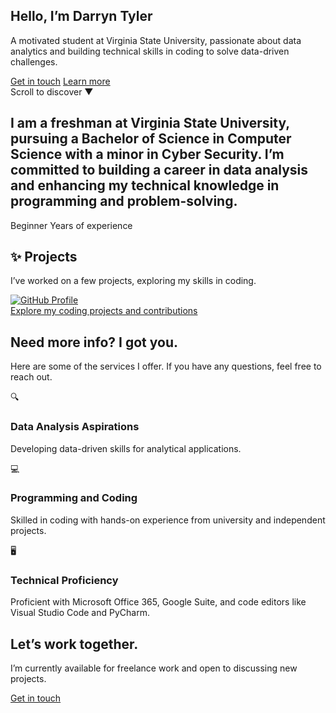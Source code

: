 <!DOCTYPE html>
<html lang="en">
<head>
  <meta charset="UTF-8" />
  <meta name="viewport" content="width=device-width, initial-scale=1.0" />
  <link rel="stylesheet" href="styles.css" />
</head>
<body>
  <!-- Intro Section -->
  <section id="home" class="intro">
    <div class="intro-content">
      <div>
        <h1>Hello, I’m <span class="highlight">Darryn Tyler</span></h1>
        <p>
          A motivated student at Virginia State University, passionate about
          data analytics and building technical skills in coding to solve
          data-driven challenges.
        </p>
        <div class="buttons">
          <a href="mailto:dtinquires@gmail.com" class="btn">Get in touch</a>
          <a href="#about" class="btn-outline">Learn more</a>
        </div>
        <div class="scroll-indicator">Scroll to discover ▼</div>
      </div>
    </div>
  </section>

  <!-- About Section -->
  <section id="about" class="about">
    <h2>
      I am a freshman at Virginia State University, pursuing a Bachelor of
      Science in Computer Science with a minor in Cyber Security. I’m committed
      to building a career in data analysis and enhancing my technical knowledge
      in programming and problem-solving.
    </h2>
    <div class="stats">
      <div class="stat">
        <span class="stat-value">Beginner</span>
        <span class="stat-label">Years of experience</span>
      </div>
    </div>
  </section>

  <!-- Projects Section -->
  <section id="projects" class="projects">
    <h2>✨ Projects</h2>
    <p>I’ve worked on a few projects, exploring my skills in coding.</p>
    <div class="project">
      <a href="https://github.com/dt2738/" target="_blank">
        <img src="assets/github_image_placeholder.png" alt="GitHub Profile" />
        <div class="project-description">Explore my coding projects and contributions</div>
      </a>
    </div>
  </section>

  <!-- Services Section -->
  <section id="services" class="services">
    <h2>Need more info? I got you.</h2>
    <p>
      Here are some of the services I offer. If you have any questions, feel
      free to reach out.
    </p>
    <div class="service">
      <div class="service-icon">🔍</div>
      <h3>Data Analysis Aspirations</h3>
      <p>
        Developing data-driven skills for analytical applications.
      </p>
    </div>
    <div class="service">
      <div class="service-icon">💻</div>
      <h3>Programming and Coding</h3>
      <p>
        Skilled in coding with hands-on experience from university and independent projects.
      </p>
    </div>
    <div class="service">
      <div class="service-icon">🖥️</div>
      <h3>Technical Proficiency</h3>
      <p>
        Proficient with Microsoft Office 365, Google Suite, and code editors like Visual Studio Code and PyCharm.
      </p>
    </div>
  </section>

  <!-- Contact Section -->
  <section id="contact" class="contact">
    <h2>Let’s work together.</h2>
    <p>I’m currently available for freelance work and open to discussing new projects.</p>
    <a href="mailto:dtinquires@gmail.com" class="btn">Get in touch</a>
  </section>
</body>
</html>

